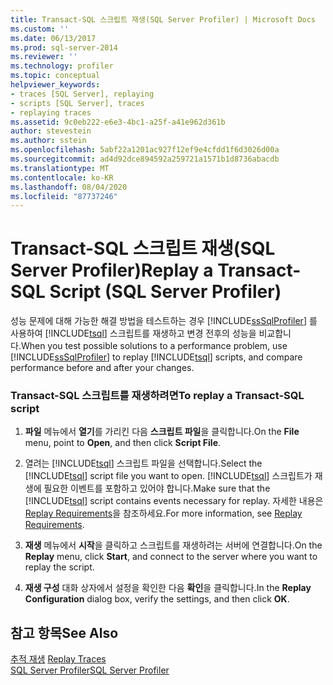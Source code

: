 ```yaml
---
title: Transact-SQL 스크립트 재생(SQL Server Profiler) | Microsoft Docs
ms.custom: ''
ms.date: 06/13/2017
ms.prod: sql-server-2014
ms.reviewer: ''
ms.technology: profiler
ms.topic: conceptual
helpviewer_keywords:
- traces [SQL Server], replaying
- scripts [SQL Server], traces
- replaying traces
ms.assetid: 9c0eb222-e6e3-4bc1-a25f-a41e962d361b
author: stevestein
ms.author: sstein
ms.openlocfilehash: 5abf22a1201ac927f12ef9e4cfdd1f6d3026d00a
ms.sourcegitcommit: ad4d92dce894592a259721a1571b1d8736abacdb
ms.translationtype: MT
ms.contentlocale: ko-KR
ms.lasthandoff: 08/04/2020
ms.locfileid: "87737246"
---
```

# <a name="replay-a-transact-sql-script-sql-server-profiler"></a><span data-ttu-id="1d69a-102">Transact-SQL 스크립트 재생(SQL Server Profiler)</span><span class="sxs-lookup"><span data-stu-id="1d69a-102">Replay a Transact-SQL Script (SQL Server Profiler)</span></span>
  <span data-ttu-id="1d69a-103">성능 문제에 대해 가능한 해결 방법을 테스트하는 경우 [!INCLUDE[ssSqlProfiler](../../includes/sssqlprofiler-md.md)] 를 사용하여 [!INCLUDE[tsql](../../includes/tsql-md.md)] 스크립트를 재생하고 변경 전후의 성능을 비교합니다.</span><span class="sxs-lookup"><span data-stu-id="1d69a-103">When you test possible solutions to a performance problem, use [!INCLUDE[ssSqlProfiler](../../includes/sssqlprofiler-md.md)] to replay [!INCLUDE[tsql](../../includes/tsql-md.md)] scripts, and compare performance before and after your changes.</span></span>  
  
### <a name="to-replay-a-transact-sql-script"></a><span data-ttu-id="1d69a-104">Transact-SQL 스크립트를 재생하려면</span><span class="sxs-lookup"><span data-stu-id="1d69a-104">To replay a Transact-SQL script</span></span>  
  
1.  <span data-ttu-id="1d69a-105">**파일** 메뉴에서 **열기**를 가리킨 다음 **스크립트 파일**을 클릭합니다.</span><span class="sxs-lookup"><span data-stu-id="1d69a-105">On the **File** menu, point to **Open**, and then click **Script File**.</span></span>  
  
2.  <span data-ttu-id="1d69a-106">열려는 [!INCLUDE[tsql](../../includes/tsql-md.md)] 스크립트 파일을 선택합니다.</span><span class="sxs-lookup"><span data-stu-id="1d69a-106">Select the [!INCLUDE[tsql](../../includes/tsql-md.md)] script file you want to open.</span></span> <span data-ttu-id="1d69a-107">[!INCLUDE[tsql](../../includes/tsql-md.md)] 스크립트가 재생에 필요한 이벤트를 포함하고 있어야 합니다.</span><span class="sxs-lookup"><span data-stu-id="1d69a-107">Make sure that the [!INCLUDE[tsql](../../includes/tsql-md.md)] script contains events necessary for replay.</span></span> <span data-ttu-id="1d69a-108">자세한 내용은 [Replay Requirements](replay-requirements.md)을 참조하세요.</span><span class="sxs-lookup"><span data-stu-id="1d69a-108">For more information, see [Replay Requirements](replay-requirements.md).</span></span>  
  
3.  <span data-ttu-id="1d69a-109">**재생** 메뉴에서 **시작**을 클릭하고 스크립트를 재생하려는 서버에 연결합니다.</span><span class="sxs-lookup"><span data-stu-id="1d69a-109">On the **Replay** menu, click **Start**, and connect to the server where you want to replay the script.</span></span>  
  
4.  <span data-ttu-id="1d69a-110">**재생 구성** 대화 상자에서 설정을 확인한 다음 **확인**을 클릭합니다.</span><span class="sxs-lookup"><span data-stu-id="1d69a-110">In the **Replay Configuration** dialog box, verify the settings, and then click **OK**.</span></span>  
  
## <a name="see-also"></a><span data-ttu-id="1d69a-111">참고 항목</span><span class="sxs-lookup"><span data-stu-id="1d69a-111">See Also</span></span>  
 <span data-ttu-id="1d69a-112">[추적 재생](replay-traces.md) </span><span class="sxs-lookup"><span data-stu-id="1d69a-112">[Replay Traces](replay-traces.md) </span></span>  
 [<span data-ttu-id="1d69a-113">SQL Server Profiler</span><span class="sxs-lookup"><span data-stu-id="1d69a-113">SQL Server Profiler</span></span>](sql-server-profiler.md)  
  
  
